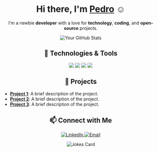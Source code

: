 <!-- Greetings -->
<h1 align="center">Hi there, I'm <a href="https://github.com/pedroalves-dv">Pedro</a> ☺</h1>

<!-- Short Introduction -->
<p align="center">
  I'm a newbie <strong>developer</strong> with a love for <strong>technology</strong>, <strong>coding</strong>, and <strong>open-source</strong> projects.
</p>

<!-- GitHub Stats (Optional) -->
<p align="center">
  <img src="https://github-readme-stats.vercel.app/api?username=YOUR-GITHUB-USERNAME&show_icons=true&theme=tokyonight&hide_border=true&count_private=true" alt="Your GitHub Stats">
</p>

<!-- Skills/Technologies Section -->
<h2 align="center">🔧 Technologies & Tools</h2>
<p align="center">
  <img src="https://img.shields.io/badge/Code-JavaScript-informational?style=flat&logo=javascript&logoColor=white&color=2bbc8a"/>
  <img src="https://img.shields.io/badge/Code-Python-informational?style=flat&logo=python&logoColor=white&color=2bbc8a"/>
  <img src="https://img.shields.io/badge/Framework-React-informational?style=flat&logo=react&logoColor=white&color=2bbc8a"/>
  <img src="https://img.shields.io/badge/Tool-Docker-informational?style=flat&logo=docker&logoColor=white&color=2bbc8a"/>
  <!-- Add more badges for your tech stack -->
</p>

<!-- Projects Section -->
<h2 align="center">📌 Projects</h2>

- **[Project 1](https://github.com/YOUR-GITHUB-USERNAME/project1)**: A brief description of the project.
- **[Project 2](https://github.com/YOUR-GITHUB-USERNAME/project2)**: A brief description of the project.
- **[Project 3](https://github.com/YOUR-GITHUB-USERNAME/project3)**: A brief description of the project.

<!-- Contact Information Section -->
<h2 align="center">📫 Connect with Me</h2>
<p align="center">
  <a href="https://linkedin.com/in/YOUR-LINKEDIN-USERNAME">
    <img src="https://img.shields.io/badge/LinkedIn-blue?style=flat&logo=linkedin&logoColor=white" alt="LinkedIn">
  </a>
  <a href="mailto:your-email@example.com">
    <img src="https://img.shields.io/badge/Email-blue?style=flat&logo=gmail&logoColor=white" alt="Email">
  </a>
  <!-- Add more social links as needed -->
</p>

<!-- Footer with Fun Quote or Message -->
<p align="center">
  <img src="https://readme-jokes.vercel.app/api?hideBorder&theme=tokyonight" alt="Jokes Card">
</p>


<!--
**pedroalves-dv/pedroalves-dv** is a ✨ _special_ ✨ repository because its `README.md` (this file) appears on your GitHub profile.

Here are some ideas to get you started:

- 🔭 I’m currently working on ...
- 🌱 I’m currently learning ...
- 👯 I’m looking to collaborate on ...
- 🤔 I’m looking for help with ...
- 💬 Ask me about ...
- 📫 How to reach me: ...
- 😄 Pronouns: ...
- ⚡ Fun fact: ...
-->
